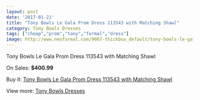 ```yaml
---
layout: post
date: '2017-01-21'
title: "Tony Bowls Le Gala Prom Dress 113543 with Matching Shawl"
category: Tony Bowls Dresses
tags: ["cheap","prom","tony","formal","dress"]
image: http://www.neoformal.com/9067-thickbox_default/tony-bowls-le-gala-prom-dress-113543-with-matching-shawl.jpg
---
```

Tony Bowls Le Gala Prom Dress 113543 with Matching Shawl

On Sales: **$400.99**
<a href="https://www.neoformal.com/en/tony-bowls-dresses/3164-tony-bowls-le-gala-prom-dress-113543-with-matching-shawl.html"><amp-img layout="responsive" width="600" height="600" src="//www.neoformal.com/9067-thickbox_default/tony-bowls-le-gala-prom-dress-113543-with-matching-shawl.jpg" alt="Tony Bowls Le Gala Prom Dress 113543 with Matching Shawl 0" /></a>
<a href="https://www.neoformal.com/en/tony-bowls-dresses/3164-tony-bowls-le-gala-prom-dress-113543-with-matching-shawl.html"><amp-img layout="responsive" width="600" height="600" src="//www.neoformal.com/9068-thickbox_default/tony-bowls-le-gala-prom-dress-113543-with-matching-shawl.jpg" alt="Tony Bowls Le Gala Prom Dress 113543 with Matching Shawl 1" /></a>
<a href="https://www.neoformal.com/en/tony-bowls-dresses/3164-tony-bowls-le-gala-prom-dress-113543-with-matching-shawl.html"><amp-img layout="responsive" width="600" height="600" src="//www.neoformal.com/9069-thickbox_default/tony-bowls-le-gala-prom-dress-113543-with-matching-shawl.jpg" alt="Tony Bowls Le Gala Prom Dress 113543 with Matching Shawl 2" /></a>
<a href="https://www.neoformal.com/en/tony-bowls-dresses/3164-tony-bowls-le-gala-prom-dress-113543-with-matching-shawl.html"><amp-img layout="responsive" width="600" height="600" src="//www.neoformal.com/9070-thickbox_default/tony-bowls-le-gala-prom-dress-113543-with-matching-shawl.jpg" alt="Tony Bowls Le Gala Prom Dress 113543 with Matching Shawl 3" /></a>

Buy it: [Tony Bowls Le Gala Prom Dress 113543 with Matching Shawl](https://www.neoformal.com/en/tony-bowls-dresses/3164-tony-bowls-le-gala-prom-dress-113543-with-matching-shawl.html "Tony Bowls Le Gala Prom Dress 113543 with Matching Shawl")

View more: [Tony Bowls Dresses](https://www.neoformal.com/en/33-tony-bowls-dresses "Tony Bowls Dresses")